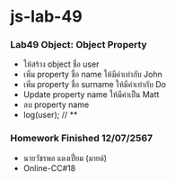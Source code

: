 # js-lab-49
### Lab49 Object: Object Property
- ให้สร้าง object ชื่อ user
- เพิ่ม property ชื่อ name ให้มีค่าเท่ากับ John
- เพิ่ม property ชื่อ surname ให้มีค่าเท่ากับ Do
- Update property name ให้มีค่าเป็น Matt
- ลบ property name
- log(user); // **

### Homework Finished 12/07/2567
- นายวัชรพล แดงเปี่ยม (มายด์)
- Online-CC#18